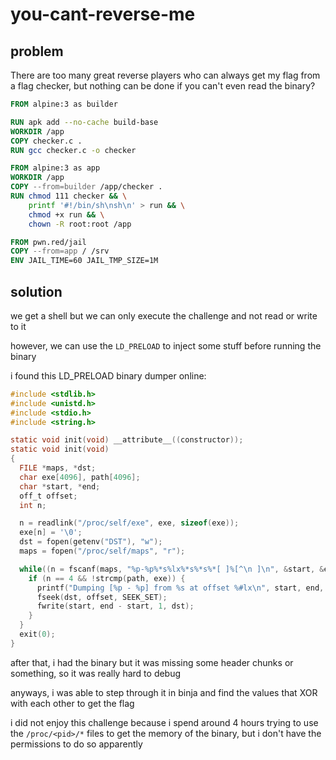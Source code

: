 # you-cant-reverse-me

## problem

There are too many great reverse players who can always get my flag from a flag checker, but nothing can be done if you can't even read the binary?

```dockerfile
FROM alpine:3 as builder

RUN apk add --no-cache build-base
WORKDIR /app
COPY checker.c .
RUN gcc checker.c -o checker

FROM alpine:3 as app
WORKDIR /app
COPY --from=builder /app/checker .
RUN chmod 111 checker && \
    printf '#!/bin/sh\nsh\n' > run && \
    chmod +x run && \
    chown -R root:root /app

FROM pwn.red/jail
COPY --from=app / /srv
ENV JAIL_TIME=60 JAIL_TMP_SIZE=1M
```

## solution

we get a shell but we can only execute the challenge and not read or write to it

however, we can use the `LD_PRELOAD` to inject some stuff before running the binary

i found this LD_PRELOAD binary dumper online:

```c
#include <stdlib.h>
#include <unistd.h>
#include <stdio.h>
#include <string.h>

static void init(void) __attribute__((constructor));
static void init(void)
{
  FILE *maps, *dst;
  char exe[4096], path[4096];
  char *start, *end;
  off_t offset;
  int n;

  n = readlink("/proc/self/exe", exe, sizeof(exe));
  exe[n] = '\0';
  dst = fopen(getenv("DST"), "w");
  maps = fopen("/proc/self/maps", "r");

  while((n = fscanf(maps, "%p-%p%*s%lx%*s%*s%*[ ]%[^\n ]\n", &start, &end, &offset, path)) != EOF) {
    if (n == 4 && !strcmp(path, exe)) {
      printf("Dumping [%p - %p] from %s at offset %#lx\n", start, end, path, offset);
      fseek(dst, offset, SEEK_SET);
      fwrite(start, end - start, 1, dst);
    }
  }
  exit(0);
}
```

after that, i had the binary but it was missing some header chunks or something, so it was really hard to debug

anyways, i was able to step through it in binja and find the values that XOR with each other to get the flag

i did not enjoy this challenge because i spend around 4 hours trying to use the `/proc/<pid>/*` files to get the memory of the binary, but i don't have the permissions to do so apparently
